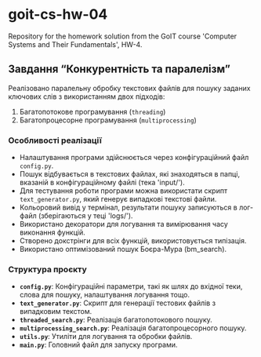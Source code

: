 # goit-cs-hw-04
Repository for the homework solution from the GoIT course 'Computer Systems and Their Fundamentals', HW-4.

## Завдання “Конкурентність та паралелізм”

Реалізовано паралельну обробку текстових файлів для пошуку заданих ключових слів з використанням двох підходів:
1. Багатопотокове програмування (`threading`)
2. Багатопроцесорне програмування (`multiprocessing`)

### Особливості реалізації

- Налаштування програми здійснюється через конфігураційний файл `config.py`.
- Пошук відбувається в текстових файлах, які знаходяться в папці, вказаній в конфігураційному файлі (тека 'input/').
- Для тестування роботи програми можна використати скрипт `text_generator.py`, який генерує випадкові текстові файли.
- Кольоровий вивід у термінал, результати пошуку записуються в лог-файл (зберігаються у теці 'logs/').
- Використано декоратори для логування та вимірювання часу виконання функцій.
- Створено докстрінги для всіх функцій, використовується типізація.
- Використано оптимізований пошук Боєра-Мура (bm_search).


### Структура проєкту

- **`config.py`**: Конфігураційні параметри, такі як шлях до вхідної теки, слова для пошуку, налаштування логування тощо.
- **`text_generator.py`**: Скрипт для генерації тестових файлів з випадковим текстом.
- **`threaded_search.py`**: Реалізація багатопотокового пошуку.
- **`multiprocessing_search.py`**: Реалізація багатопроцесорного пошуку.
- **`utils.py`**: Утиліти для логування та обробки файлів.
- **`main.py`**: Головний файл для запуску програми.
